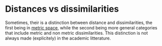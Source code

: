 # Distances vs dissimilarities

Sometimes, their is a distinction between distance and dissimilarities, 
the first being in [metric space](../16), while the second being more general categories 
that include metric and non metric dissimilarities. This distinction is not always 
made (explicitely) in the academic litterature.
